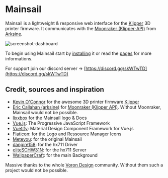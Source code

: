 # Mainsail
Mainsail is a lightweight & responsive web interface for the [Klipper](https://github.com/KevinOConnor/klipper)
3D printer firmware. It communicates with the [Moonraker (Klipper-API)](https://github.com/arksine/moonraker) from [Arksine](https://github.com/arksine). 

![screenshot-dashboard](docs/assets/img/screenshot.png)

To begin using Mainsail start by [installing](https://meteyou.github.io/mainsail/setup/) it or read the [pages](https://meteyou.github.io/mainsail/) for more informations.

For support join our discord server -> [https://discord.gg/skWTwTD](https://discord.gg/skWTwTD)

## Credit, sources and inspiration
* [Kevin O'Connor](https://github.com/KevinOConnor) for the awesome 3D printer firmware [Klipper](https://github.com/KevinOConnor/klipper)
* [Eric Callahan (arksine)](https://github.com/Arksine) for [Moonraker (Klipper API)](https://github.com/Arksine/moonraker). Without Moonraker, Mainsail would not be possible.
* [lixxbox](https://github.com/lixxbox) for the Mainsail logo & Docs
* [Vue.js](https://vuejs.org/): The Progressive JavaScript Framework
* [Vuetify](https://vuetifyjs.com/): Material Design Component Framework for Vue.js
* [Flaticon](https://www.flaticon.com): for the Logo and Ressource Manager Icons
* [Meteyou](https://github.com/meteyou/mainsail): for the original Mainsail
* [dangire158](https://github.com/dangrie158/hx711-driver): for the hx711 Driver
* [eliteSCHW31N](https://github.com/eliteSchwein/hx711server): for the hx711 Server
* [WallpaperCraft](https://wallpaperscraft.com/): for the main Background

Massive thanks to the whole [Voron Design](http://vorondesign.com/) community. Without them such a project would not be possible.
